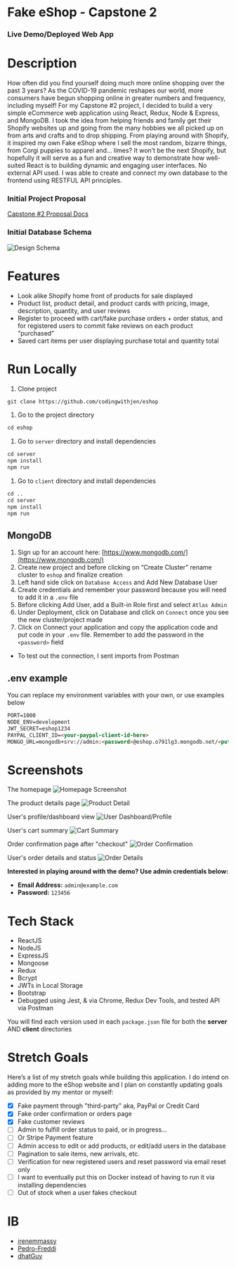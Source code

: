 # Fake eShop - Capstone 2

### Live Demo/Deployed Web App

<LINK HERE>



# Description



How often did you find yourself doing much more online shopping over the past 3 years? As the COVID-19 pandemic reshapes our world, more consumers have begun shopping online in greater numbers and frequency, including myself! For my Capstone #2 project, I decided to build a very simple eCommerce web application using React, Redux, Node & Express, and MongoDB. I took the idea from helping friends and family get their Shopify websites up and going from the many hobbies we all picked up on from arts and crafts and to drop shipping. From playing around with Shopify, it inspired my own Fake eShop where I sell the most random, bizarre things, from Corgi puppies to apparel and… limes? It won’t be the next Shopify, but hopefully it will serve as a fun and creative way to demonstrate how well-suited React is to building dynamic and engaging user interfaces. No external API used. I was able to create and connect my own database to the frontend using RESTFUL API principles.

### Initial Project Proposal
[Capstone #2 Proposal Docs](https://github.com/codingwithjen/eshop/tree/main/proposal-docs)

### Initial Database Schema

![Design Schema](/proposal-docs/schema.png)

# Features



- Look alike Shopify home front of products for sale displayed
- Product list, product detail, and product cards with pricing, image, description, quantity, and user reviews
- Register to proceed with cart/fake purchase orders + order status, and for registered users to commit fake reviews on each product “purchased”
- Saved cart items per user displaying purchase total and quantity total

# Run Locally



1. Clone project

```markdown
git clone https://github.com/codingwithjen/eshop
```

1. Go to the project directory

```markdown
cd eshop
```

1. Go to `server` directory and install dependencies

```markdown
cd server
npm install
npm run
```

1. Go to `client` directory and install dependencies

```markdown
cd ..
cd server
npm install
npm run
```

## MongoDB

1. Sign up for an account here: [https://www.mongodb.com/](https://www.mongodb.com/)
2. Create new project and before clicking on “Create Cluster” rename cluster to `eshop` and finalize creation
3. Left hand side click on `Database Access` and Add New Database User
4. Create credentials and remember your password because you will need to add it in a `.env` file
5. Before clicking Add User, add a Built-in Role first and select `Atlas Admin`
6. Under Deployment, click on Database and click on `Connect` once you see the new cluster/project made
7. Click on Connect your application and copy the application code and put code in your `.env` file. Remember to add the password in the `<password>` field

- To test out the connection, I sent imports from Postman

## .env example

You can replace my environment variables with your own, or use examples below

```markdown
PORT=1000
NODE_ENV=development
JWT_SECRET=eshop1234
PAYPAL_CLIENT_ID=<your-paypal-client-id-here>
MONGO_URL=mongodb+srv://admin:<password>@eshop.o791lg3.mongodb.net/<put-cluster-name-here>?retryWrites=true&w=majority
```

# Screenshots
The homepage
![Homepage Screenshot](/images/homepage.png)

The product details page
![Product Detail](/images/productDetail.png)

User's profile/dashboard view
![User Dashboard/Profile](/images/userprofile.png)

User's cart summary
![Cart Summary](/images/cartsummary.png)

Order confirmation page after "checkout"
![Order Confirmation](/images/orderconf.png)

User's order details and status
![Order Details](/images/orderlist.png)



****************Interested in playing around with the demo? Use admin credentials below:****************

- ********************************************Email Address:******************************************** `admin@example.com`
- ********************Password:******************** `123456`

# Tech Stack



- ReactJS
- NodeJS
- ExpressJS
- Mongoose
- Redux
- Bcrypt
- JWTs in Local Storage
- Bootstrap
- Debugged using Jest, & via Chrome, Redux Dev Tools, and tested API via Postman

You will find each version used in each `package.json` file for both the **********server********** AND **********client********** directories

# Stretch Goals



Here’s a list of my stretch goals while building this application. I do intend on adding more to the eShop website and I plan on constantly updating goals as provided by my mentor or myself:

- [x]  Fake payment through "third-party" aka, PayPal or Credit Card
- [x]  Fake order confirmation or orders page
- [x]  Fake customer reviews
- [ ]  Admin to fulfill order status to paid, or in progress...
- [ ]  Or Stripe Payment feature
- [ ]  Admin access to edit or add products, or edit/add users in the database
- [ ]  Pagination to sale items, new arrivals, etc.
- [ ]  Verification for new registered users and reset password via email reset only
- [ ]  I want to eventually put this on Docker instead of having to run it via installing dependencies
- [ ]  Out of stock when a user fakes checkout

# IB
- [irenemmassy](https://github.com/irenemmassy_)
- [Pedro-Freddi](https://github.com/Predro=Freddi)
- [dhatGuy](https://github.com/dhatGuy)